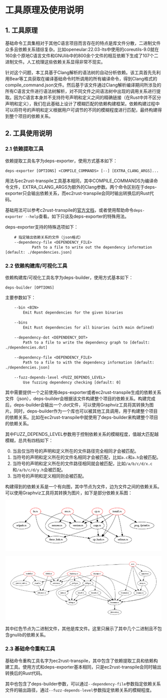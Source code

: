 # 工具原理及使用说明

## 1. 工具原理

基础命令工具集相对于其他C语言项目而言存在的特点是库文件分散，二进制文件众多且依赖关系错综复杂。比如openeular:22.03-lts中使用的coreutils-9.0就在160余个原地C语言文件和GNUlib中的800余个文件的相互依赖下生成了107个二进制文件。人工梳理这些依赖关系显得非常不现实。

针对这个问题，本工具基于Clang解析的语法树的自动分析依赖。该工具首先先利用Bear等工具获取在编译基础命令时所调用的所有编译命令，得到Clang格式的compile_command.json文件。然后基于该文件通过Clang解析编译期间所涉及的所有C语言文件进行语法树解析，对不同文件之间语法树中出现的调用关系进行提取。因为C语言本身并不支持符号声明和定义之间的精确链接（在Rust中并不区分声明和定义），我们在此基础上设计了模糊匹配的依赖构建框架。依赖构建过程中可以将符号的声明和定义根据用户可调节的不同的模糊程度进行匹配，最终构建得到整个项目的依赖关系。

## 2. 工具使用说明

### 2.1 依赖提取工具

依赖提取工具名字为deps-exporter，使用方式基本如下：
```shell
deps-exporter [OPTIONS] <COMPILE_COMMANDS> [--] [EXTRA_CLANG_ARGS]...
```
用法与ec2rust-transpile工具基本相同，其中COMPILE_COMMANDS为编译命令文件，EXTRA_CLANG_ARGS为额外的Clang参数。两个命令区别在于deps-exporter只会输出依赖关系，而ec2rust-transpile会同时输出转换后的Rust代码。

基础用法可以参考c2rust-transpile的[官方文档](https://c2rust.com/manual/c2rust-transpile/index.html)，或者使用帮助命令`deps-exporter --help`查看。如下只谈及deps-exporter的特殊用法。

deps-exporter支持的特殊选项如下：
```shell
    # 指定输出依赖关系的文件（json格式）
    --dependency-file <DEPENDENCY_FILE>
            Path to a file to write out the dependency information [default: ./dependencies.json]
```

### 2.2 依赖构建库/可视化工具

依赖构建库/可视化工具名字为deps-builder，使用方式基本如下：
```shell
deps-builder [OPTIONS]
```

主要参数如下：
```shell
    --bin <BIN>
        Emit Rust dependencies for the given binaries

    --bins
        Emit Rust dependencies for all binaries (with main defined)

    --dependency-dot <DEPENDENCY_DOT>
        Path to a file to write the dependency graph to [default: ./dependencies.dot]

    --dependency-file <DEPENDENCY_FILE>
        Path to a file to with the dependency information [default: ./dependencies.json]

    --fuzz-depends-level <FUZZ_DEPENDS_LEVEL>
        Use fuzzing dependency checking [default: 0]
```

其中需要提供一个之前使用deps-exporter或者ec2rust-transpile生成的依赖关系文件（json），deps-builder会根据该文件构建整个项目的依赖关系。构建完成后，deps-builder会输出一个.dot文件，可以使用Graphviz工具将其转换为图片。同时，deps-builder作为一个库也可以被其他工具调用，用于构建整个项目的依赖关系。比如在ec2rust-transpile中就使用了deps-builder来构建整个项目的依赖关系。

其中FUZZ_DEPENDS_LEVEL参数用于控制依赖关系的模糊程度，值越大匹配越模糊，总共有四档如下：

0. 当且仅当符号的声明和定义所在的文件路径完全相同才会被匹配。
1. 当符号的声明和定义所在的文件名相同才会被匹配，比如`a.c`和`a.h`会被匹配。
2. 当符号的声明和定义所在的文件路径相同就会被匹配，比如`/a/b/c/d/x.c`和`/a/b/c/d/y.h`会被匹配。
3. 当符号的声明和定义相同则会被匹配。

构建得到的依赖关系是一个有向图，其中节点为文件，边为文件之间的依赖关系。可以使用Graphviz工具将其转换为图片，如下是部分依赖关系图：

![coreutils部分](./coreutils/coreutils-example.png)

![binutils部分](./binutils/binutils-example.png)

其中红色节点为二进制文件，其他是库文件。这里只展示了其中几个二进制且不包含gnulib的依赖关系。

### 2.3 基础命令重构工具

基础命令重构工具名字为ec2rust-transpile，其中包含了依赖提取工具和依赖构建工具。使用方式和deps-exporter基本相同，只是ec2rust-transpile会同时输出转换后的Rust代码。

其中也包含了deps-builder参数，可以通过`--dependency-file`参数指定依赖关系文件的输出路径，通过`--fuzz-depends-level`参数指定依赖关系的模糊程度。

